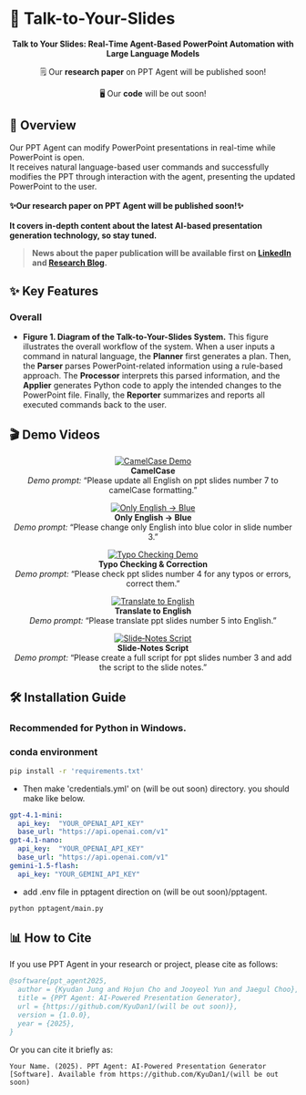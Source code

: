 # 🚀 Talk-to-Your-Slides

<div align="center">
   
  **Talk to Your Slides: Real‑Time Agent‑Based PowerPoint Automation with Large Language Models**
  
🗒️ Our **research paper** on PPT Agent will be published soon!

🖥️ Our **code** will be out soon!
</div>

## 📖 Overview

Our PPT Agent can modify PowerPoint presentations in real-time while PowerPoint is open.<br>
It receives natural language-based user commands and successfully modifies the PPT through interaction with the agent, presenting the updated PowerPoint to the user.<br><br>
**✨Our research paper on PPT Agent will be published soon!✨<br><br> It covers in-depth content about the latest AI-based presentation generation technology, so stay tuned.**

> **News about the paper publication will be available first on [LinkedIn](https://www.linkedin.com/in/kyudanjung/) and [Research Blog](https://sites.google.com/view/kyudanjung/).**


## ✨ Key Features

### Overall


- **Figure 1. Diagram of the Talk-to-Your-Slides System.** This figure illustrates the overall workflow of the system. When a user inputs a command in natural language, the **Planner** first generates a plan. Then, the **Parser** parses PowerPoint-related information using a rule-based approach. The **Processor** interprets this parsed information, and the **Applier** generates Python code to apply the intended changes to the PowerPoint file. Finally, the **Reporter** summarizes and reports all executed commands back to the user.

## 🎬 Demo Videos

<div align="center">

[![CamelCase Demo](https://img.youtube.com/vi/9nJ0-yofr7Y/0.jpg)](https://youtu.be/9nJ0-yofr7Y "CamelCase Formatting")  
**CamelCase**  
*Demo prompt:* “Please update all English on ppt slides number 7 to camelCase formatting.”  

[![Only English → Blue](https://img.youtube.com/vi/eVSs6xi-bEs/0.jpg)](https://youtu.be/eVSs6xi-bEs "Only English Blue")  
**Only English → Blue**  
*Demo prompt:* “Please change only English into blue color in slide number 3.”  

[![Typo Checking Demo](https://img.youtube.com/vi/rBIBsnWX3W0/0.jpg)](https://youtu.be/rBIBsnWX3W0 "Typo Checking & Correction")  
**Typo Checking & Correction**  
*Demo prompt:* “Please check ppt slides number 4 for any typos or errors, correct them.”  

[![Translate to English](https://img.youtube.com/vi/GLS_9xh2C-4/0.jpg)](https://youtu.be/GLS_9xh2C-4 "Translate Slides")  
**Translate to English**  
*Demo prompt:* “Please translate ppt slides number 5 into English.”  

[![Slide‑Notes Script](https://img.youtube.com/vi/5vzYd5ov_Cs/0.jpg)](https://youtu.be/5vzYd5ov_Cs "Generate Slide Notes")  
**Slide‑Notes Script**  
*Demo prompt:* “Please create a full script for ppt slides number 3 and add the script to the slide notes.”  

</div>

## 🛠️ Installation Guide
### Recommended for Python in Windows.

### conda environment
```bash
pip install -r 'requirements.txt'
```
- Then make 'credentials.yml' on (will be out soon) directory.
you should make like below.
```yml
gpt-4.1-mini:
  api_key:  "YOUR_OPENAI_API_KEY"
  base_url: "https://api.openai.com/v1"
gpt-4.1-nano:
  api_key:  "YOUR_OPENAI_API_KEY"
  base_url: "https://api.openai.com/v1"
gemini-1.5-flash:
  api_key: "YOUR_GEMINI_API_KEY"
```
- add .env file in pptagent direction on (will be out soon)/pptagent.
```bash
python pptagent/main.py
```

## 📊 How to Cite

If you use PPT Agent in your research or project, please cite as follows:

```bibtex
@software{ppt_agent2025,
  author = {Kyudan Jung and Hojun Cho and Jooyeol Yun and Jaegul Choo},
  title = {PPT Agent: AI-Powered Presentation Generator},
  url = {https://github.com/KyuDan1/(will be out soon)},
  version = {1.0.0},
  year = {2025},
}
```

Or you can cite it briefly as:

```
Your Name. (2025). PPT Agent: AI-Powered Presentation Generator [Software]. Available from https://github.com/KyuDan1/(will be out soon)
```
